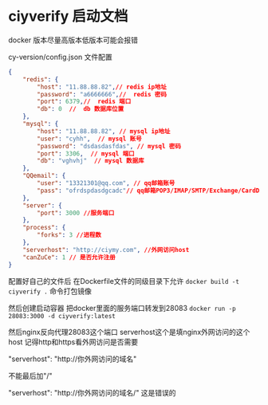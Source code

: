 

# ciyverify 启动文档
docker 版本尽量高版本低版本可能会报错

cy-version/config.json 文件配置
```json
{
    "redis": {
        "host": "11.88.88.82",// redis ip地址
        "password": "a6666666",//  redis 密码
        "port": 6379,//  redis 端口
        "db": 0  //  db 数据库位置
    },
    "mysql": {
        "host": "11.88.88.82", // mysql ip地址
        "user": "cyhh",  // mysql 账号
        "password": "dsdasdasfdas", // mysql 密码
        "port": 3306,  // mysql 端口
        "db": "vghvhj"  // mysql 数据库
    },
    "QQemail": { 
        "user": "13321301@qq.com", // qq邮箱账号
        "pass": "ofrdspdasdgcadc"// qq邮箱POP3/IMAP/SMTP/Exchange/CardDAV/CalDAV服务授权码
    },
    "server": {
        "port": 3000 //服务端口
    },
    "process": {
        "forks": 3 //进程数
    },
    "serverhost": "http://ciymy.com", //外网访问host
    "canZuCe": 1 // 是否允许注册
}


```

配置好自己的文件后 在Dockerfile文件的同级目录下允许 `docker build -t ciyverify .` 命令打包镜像

然后创建启动容器 把docker里面的服务端口转发到28083
`docker run -p 28083:3000 -d ciyverify:latest`

然后nginx反向代理28083这个端口 serverhost这个是填nginx外网访问的这个host 记得http和https看外网访问是否需要

"serverhost": "http://你外网访问的域名"

不能最后加"/"

"serverhost": "http://你外网访问的域名/" 这是错误的